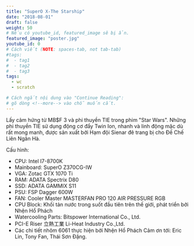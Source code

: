 ```yaml
---
title: "SuperO X-The Starship"
date: "2018-08-01"
draft: false
weight: 50
# Nếu có youtube_id, featured_image sẽ bị ẩn.
featured_image: "poster.jpg"
youtube_id: 0
# Cách viết (NOTE: spaces-tab, not tab-tab)
#tags:
#  - tag1
#  - tag2
#  - tag3
tags:
  - wc
  - scratch

# Cách ngắt nội dung vào "Continue Reading":
# gõ dòng <!--more--> vào chỗ muốn cắt.
---
```


Lấy cảm hứng từ MB$F 3 và phi thuyền TIE trong phim "Star Wars". Những phi thuyền TIE sử dụng động cơ đẩy Twin Ion, nhanh và linh động mặc dù rất mong manh, được sản xuất bởi Hạm đội Sienar đê trang bị cho Đế Chế Liên Ngân Hà.
<!--more-->

Cấu hình:
- CPU: Intel I7-8700K
- Mainboard: SuperO Z370CG-IW
- VGA: Zotac GTX 1070 Ti
- RAM: ADATA Spectrix D80
- SSD: ADATA GAMMIX S11
- PSU: FSP Dagger 600W
- FAN: Cooler Master MASTERFAN PRO 120 AIR PRESSURE RGB
- CPU Block: Khối tản nước trong suốt đầu tiên trên thế giới, phát triển bởi Nhện Hổ Phách
- Watercooling Parts: Bitspower International Co., Ltd.
- PCI-E Riser 立熱工業 Li-Heat Industry Co.,Ltd.
- Các chi tiết nhôm 6061 thực hiện bởi Nhện Hổ Phách
Cảm ơn tới: Eric Lin, Tony Fan, Thái Sơn Đặng.